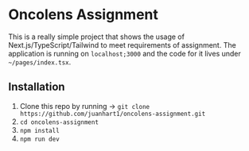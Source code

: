 # Oncolens Assignment

This is a really simple project that shows the usage of Next.js/TypeScript/Tailwind to meet requirements of assignment.
The application is running on `localhost;3000` and the code for it lives under `~/pages/index.tsx`.

## Installation

1. Clone this repo by running -> `git clone https://github.com/juanhart1/oncolens-assignment.git`
2. `cd oncolens-assignment`
3. `npm install`
4. `npm run dev`
